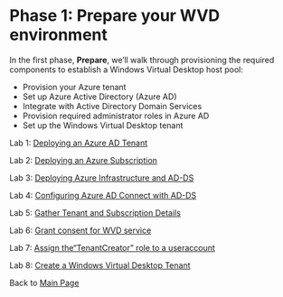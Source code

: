 # Phase 1: Prepare your WVD environment

In the first phase, **Prepare**, we’ll walk through provisioning the required components to establish a Windows Virtual Desktop host pool:

- Provision your Azure tenant
- Set up Azure Active Directory (Azure AD)
- Integrate with Active Directory Domain Services
- Provision required administrator roles in Azure AD
- Set up the Windows Virtual Desktop tenant

Lab 1: [Deploying an Azure AD Tenant](Prepare-Lab01-Deploying-an-Azure-AD-Tenant.md)

Lab 2: [Deploying an Azure Subscription](Prepare-Lab02-Deploying-an-Azure-Subscription.md)

Lab 3: [Deploying Azure Infrastructure and AD-DS](Prepare-Lab03-Deploying-Azure-Infrastructure-and-AD-DS.md)

Lab 4: [Configuring Azure AD Connect with AD-DS](Prepare-Lab04-Configuring-Azure-AD-Connect-with-AD-DS.md)

Lab 5: [Gather Tenant and Subscription Details](Prepare-Lab05-Gather-Tenant-and-Subscription-Details.md)

Lab 6: [Grant consent for WVD service](Prepare-Lab06-Grant-consent-for-WVD-service.md)

Lab 7: [Assign the“TenantCreator” role to a useraccount](Prepare-Lab07-Assign-the-“TenantCreator”-role-to-a-user-account.md)

Lab 8: [Create a Windows Virtual Desktop Tenant](Prepare-Lab08-Create-a-Windows-Virtual-Desktop-Tenant.md)

Back to [Main Page](../index.md)
